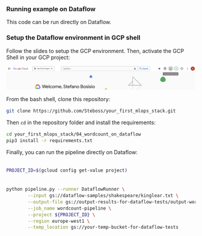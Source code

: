 ### Running example on Dataflow

This code can be run directly on Dataflow.

### Setup the Dataflow environment in GCP shell

Follow the slides to setup the GCP environment. Then, activate the GCP Shell in your GCP project:

![Activate Shell](imgs/ActivateShell.png)

From the bash shell, clone this repository:

```bash
git clone https://github.com/Steboss/your_first_mlops_stack.git
```
Then `cd` in the repository folder and install the requirements:

```bash
cd your_first_mlops_stack/04_wordcount_on_dataflow
pip3 install -r requirements.txt
```

Finally, you can run the pipeline directly on Dataflow:
```bash

PROJECT_ID=$(gcloud config get-value project)


python pipeline.py --runner DataflowRunner \
        --input gs://dataflow-samples/shakespeare/kinglear.txt \
        --output-file gs://output-results-for-dataflow-tests/output-word-count-${DATE}.txt \
        --job_name wordcount-pipeline \
        --project ${PROJECT_ID} \
        --region europe-west1 \
        --temp_location gs://your-temp-bucket-for-dataflow-tests
```
